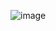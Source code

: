 ![image](https://user-images.githubusercontent.com/82194975/219932290-fd918d8a-0acc-4237-9e24-5fd89467dbf1.png)
